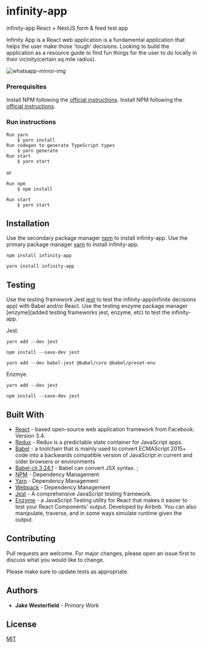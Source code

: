 # infinity-app
infinity-app React + NextJS form &amp; feed test app

Infinity App is a React web application is a fundamental application that helps the user make those 'tough' decisions. 
Looking to build the application as a resource guide to find fun things for the user to do locally in their vicinity(certain sq mile radius). 

![whatsapp-mirror-img](https://media.giphy.com/media/9aDBfz8iy4caA/giphy.gif)

<a href="https://media.giphy.com/media/9aDBfz8iy4caA/giphy.gif" alt="waynes-world-decision" width="240"></p></a>

### Prerequisites
Install NPM following the [official instructions](https://nodejs.org/en/).
Install NPM following the [official instructions](https://nodejs.org/en/).

### Run instructions

```yarn
Run yarn
    $ yarn install
Run codegen to generate TypeScript types
    $ yarn generate
Run start
    $ yarn start
```
or 
```npm
Run npm
    $ npm install

Run start
    $ yarn start
```
## Installation

Use the secondary package manager [npm](https://nodejs.org/en/) to install infinity-app.
Use the primary package manager [yarn](https://yarnpkg.com/lang/en/docs/install/) to install infinity-app.

```npm
npm install infinity-app
```

```yarn
yarn install infinity-app
```

## Testing

Use the testing framework Jest [jest](https://jestjs.io/) to test the infinity-app(infinite decisions app) with Babel and/or React.
Use the testing enzyme package manager [enzyme](added testing frameworks jest, enzyme, etc) to test the infinity-app.

Jest.
```yarn
yarn add --dev jest
```

```npm
npm install --save-dev jest
```

```Babel using yarn
yarn add --dev babel-jest @babel/core @babel/preset-env
```

Enzmye.
```yarn
yarn add --dev jest
```

```npm
npm install --save-dev jest
```

## Built With

* [React](https://reactjs.org/docs/getting-started.html) - based open-source web application framework from Facebook. Version 3.4.
* [Redux](https://redux.js.org/introduction/getting-started) - Redux is a predictable state container for JavaScript apps.
* [Babel](https://babeljs.io/docs/en/) - a toolchain that is mainly used to convert ECMAScript 2015+ code into a backwards compatible version of JavaScript in current and older browsers or environments
* [Babel-cli 3.24.1](https://babeljs.io/docs/en/) - Babel can convert JSX syntax. ;
* [NPM](https://docs.npmjs.com/) - Dependency Management
* [Yarn](https://docs.npmjs.com/) - Dependency Management
* [Webpack](https://docs.npmjs.com/) - Dependency Management
* [Jest](https://jestjs.io/docs/en/getting-started) - A comprehensive JavaScript testing framework.
* [Enzyme](https://airbnb.io/enzyme/) - a JavaScript Testing utility for React that makes it easier to test your React Components' output. Developed by Airbnb. You can also manipulate, traverse, and in some ways simulate runtime given the output.


## Contributing
Pull requests are welcome. For major changes, please open an issue first to discuss what you would like to change.

Please make sure to update tests as appropriate.

## Authors

* **Jake Westerfield** - *Primary Work*

## License
[MIT](https://choosealicense.com/licenses/mit/)

